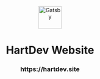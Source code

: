 <p align="center">
  <a href="https://www.gatsbyjs.com">
    <img alt="Gatsby" src="https://www.gatsbyjs.com/Gatsby-Monogram.svg" width="60" />
  </a>
</p>
<h1 align="center">
  HartDev Website
</h1>
<h3 align="center">
  https://hartdev.site
</h3>
